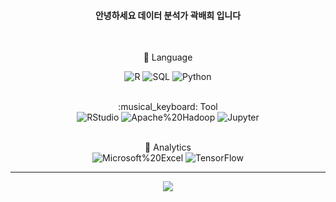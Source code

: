 <div align="center">


#### 안녕하세요 데이터 분석가 곽배희 입니다

<br/>

:pencil: Language

<img alt="R" src ="https://img.shields.io/badge/R-276DC3.svg?&style=for-the-badge&logo=R&logoColor=white"/> <img alt="SQL" src ="https://img.shields.io/badge/SQL-4479A1.svg?&style=for-the-badge&logo=SQL&logoColor=white"/> <img alt="Python" src ="https://img.shields.io/badge/Python-3776AB.svg?&style=for-the-badge&logo=Python&logoColor=white"/>

<br/>
:musical_keyboard: Tool  

<br/>
<img alt="RStudio" src ="https://img.shields.io/badge/RStudio-75AADB.svg?&style=for-the-badge&logo=RStudio&logoColor=white"/> 
<img alt="Apache%20Hadoop" src ="https://img.shields.io/badge/Apache%20Hadoop-66CCFF.svg?&style=for-the-badge&logo=Apache%20Hadoop&logoColor=white"/>
<img alt="Jupyter" src ="https://img.shields.io/badge/Jupyter-F37626.svg?&style=for-the-badge&logo=Jupyter&logoColor=white"/>



<br/>
<br/>

:musical_score: Analytics
<br/>
<img alt="Microsoft%20Excel" src ="https://img.shields.io/badge/Microsoft%20Excel-217346.svg?&style=for-the-badge&logo=Microsoft%20Excel&logoColor=white"/>
<img alt="TensorFlow" src ="https://img.shields.io/badge/TensorFlow-FF6F00.svg?&style=for-the-badge&logo=TensorFlow&logoColor=white"/>



</div>

________________

<div align="center">


![](https://github-profile-summary-cards.vercel.app/api/cards/profile-details?username=bezkwag&theme=nord_bright) 


</div>


